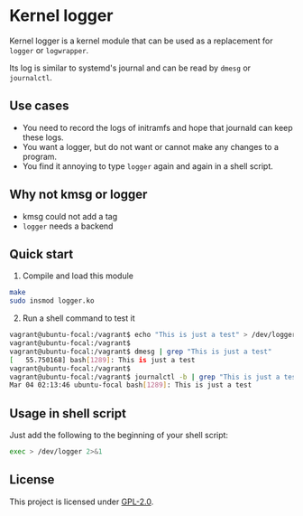 # Kernel logger

Kernel logger is a kernel module that can be used as a replacement for `logger` or `logwrapper`.

Its log is similar to systemd's journal and can be read by `dmesg` or `journalctl`.

## Use cases

- You need to record the logs of initramfs and hope that journald can keep these logs.
- You want a logger, but do not want or cannot make any changes to a program.
- You find it annoying to type `logger` again and again in a shell script.

## Why not kmsg or logger

- kmsg could not add a tag
- `logger` needs a backend

## Quick start

1. Compile and load this module

```sh
make
sudo insmod logger.ko
```

2. Run a shell command to test it

```sh
vagrant@ubuntu-focal:/vagrant$ echo "This is just a test" > /dev/logger
vagrant@ubuntu-focal:/vagrant$
vagrant@ubuntu-focal:/vagrant$ dmesg | grep "This is just a test"
[   55.750168] bash[1289]: This is just a test
vagrant@ubuntu-focal:/vagrant$
vagrant@ubuntu-focal:/vagrant$ journalctl -b | grep "This is just a test"
Mar 04 02:13:46 ubuntu-focal bash[1289]: This is just a test
```

## Usage in shell script

Just add the following to the beginning of your shell script:

```sh
exec > /dev/logger 2>&1
```

## License

This project is licensed under [GPL-2.0](LICENSE).

